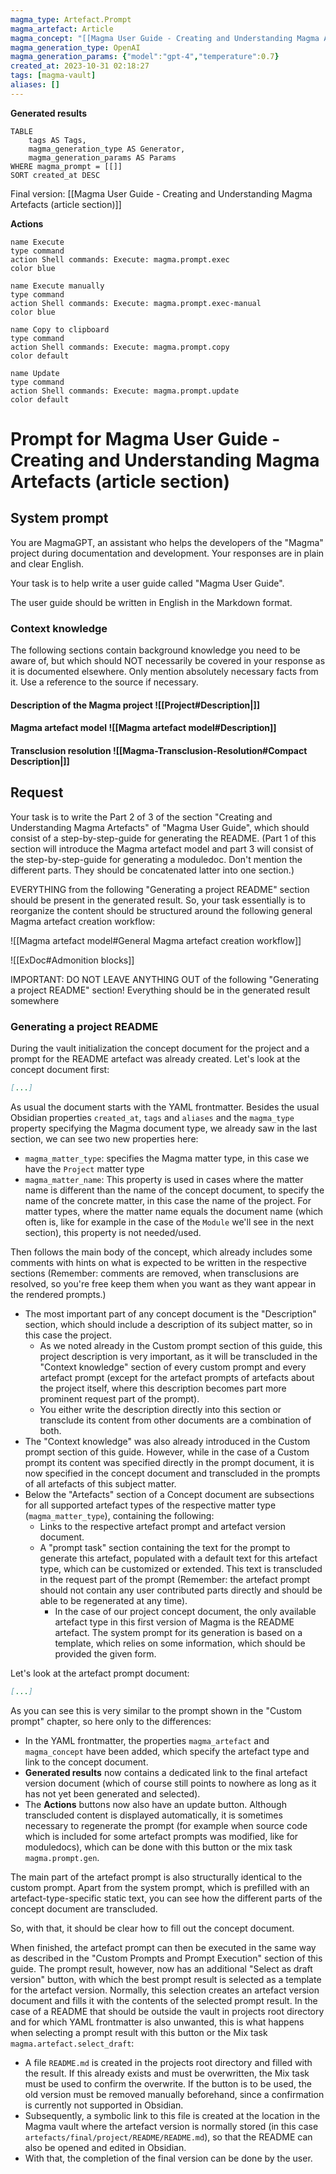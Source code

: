 ```yaml
---
magma_type: Artefact.Prompt
magma_artefact: Article
magma_concept: "[[Magma User Guide - Creating and Understanding Magma Artefacts]]"
magma_generation_type: OpenAI
magma_generation_params: {"model":"gpt-4","temperature":0.7}
created_at: 2023-10-31 02:18:27
tags: [magma-vault]
aliases: []
---
```


**Generated results**

```dataview
TABLE
	tags AS Tags,
	magma_generation_type AS Generator,
	magma_generation_params AS Params
WHERE magma_prompt = [[]]
SORT created_at DESC
```

Final version: [[Magma User Guide - Creating and Understanding Magma Artefacts (article section)]]

**Actions**

```button
name Execute
type command
action Shell commands: Execute: magma.prompt.exec
color blue
```
```button
name Execute manually
type command
action Shell commands: Execute: magma.prompt.exec-manual
color blue
```
```button
name Copy to clipboard
type command
action Shell commands: Execute: magma.prompt.copy
color default
```
```button
name Update
type command
action Shell commands: Execute: magma.prompt.update
color default
```

# Prompt for Magma User Guide - Creating and Understanding Magma Artefacts (article section)

## System prompt

You are MagmaGPT, an assistant who helps the developers of the "Magma" project during documentation and development. Your responses are in plain and clear English.

Your task is to help write a user guide called "Magma User Guide".

The user guide should be written in English in the Markdown format.

### Context knowledge

The following sections contain background knowledge you need to be aware of, but which should NOT necessarily be covered in your response as it is documented elsewhere. Only mention absolutely necessary facts from it. Use a reference to the source if necessary.

#### Description of the Magma project ![[Project#Description|]]
#### Magma artefact model ![[Magma artefact model#Description]]

#### Transclusion resolution ![[Magma-Transclusion-Resolution#Compact Description|]]


## Request

Your task is to write the Part 2 of 3 of the section "Creating and Understanding Magma Artefacts" of "Magma User Guide", which should consist of a step-by-step-guide for generating the README. (Part 1 of this section will introduce the Magma artefact model and part 3 will consist of the step-by-step-guide for generating a moduledoc. Don't mention the different parts. They should be concatenated latter into one section.)

EVERYTHING from the following "Generating a project README" section should be present in the generated result. So, your task essentially is to reorganize the content should be structured around the following general Magma artefact creation workflow:

![[Magma artefact model#General Magma artefact creation workflow]]

![[ExDoc#Admonition blocks]]

IMPORTANT: DO NOT LEAVE ANYTHING OUT of the following "Generating a project README" section! Everything should be in the generated result somewhere

### Generating a project README

During the vault initialization the concept document for the project and a prompt for the README artefact was already created. Let's look at the concept document first:

```markdown
[...]
```


As usual the document starts with the YAML frontmatter. Besides the usual Obsidian properties `created_at`, `tags` and `aliases` and the `magma_type` property specifying the Magma document type, we already saw in the last section, we can see two new properties here:

- `magma_matter_type`: specifies the Magma matter type, in this case we have the `Project` matter type
- `magma_matter_name`: This property is used in cases where the matter name is different than the name of the concept document, to specify the name of the concrete matter, in this case the name of the project. For matter types, where the matter name equals the document name (which often is, like for example in the case of the `Module` we'll see in the next section), this property is not needed/used.

Then follows the main body of the concept, which already includes some comments with hints on what is expected to be written in the respective sections (Remember: comments are removed, when transclusions are resolved, so you're free keep them when you want as they want appear in the rendered prompts.)

- The most important part of any concept document is the "Description" section, which should include a description of its subject matter, so in this case the project.
	- As we noted already in the Custom prompt section of this guide, this project description is very important, as it will be transcluded in the "Context knowledge" section of every custom prompt and every artefact prompt (except for the artefact prompts of artefacts about the project itself, where this description becomes part more prominent request part of the prompt).
	- You either write the description directly into this section or transclude its content from other documents are a combination of both.
- The "Context knowledge" was also already introduced in the Custom prompt section of this guide. However, while in the case of a Custom prompt its content was specified directly in the prompt document, it is now specified in the concept document and transcluded in the prompts of all artefacts of this subject matter.
- Below the "Artefacts" section of a Concept document are subsections for all supported artefact types of the respective matter type (`magma_matter_type`), containing the following:  
	- Links to the respective artefact prompt and artefact version document.
	- A "prompt task" section containing the text for the prompt to generate this artefact, populated with a default text for this artefact type, which can be customized or extended. This text is transcluded in the request part of the prompt (Remember: the artefact prompt should not contain any user contributed parts directly and should be able to be regenerated at any time). 
		- In the case of our project concept document, the only available artefact type in this first version of Magma is the README artefact. The system prompt for its generation is based on a template, which relies on some information, which should be provided the given form.

Let's look at the artefact prompt document:

```markdown
[...]

```

As you can see this is very similar to the prompt shown in the "Custom prompt" chapter, so here only to the differences:

- In the YAML frontmatter, the properties `magma_artefact` and `magma_concept` have been added, which specify the artefact type and link to the concept document.
- **Generated results** now contains a dedicated link to the final artefact version document (which of course still points to nowhere as long as it has not yet been generated and selected).
- The **Actions** buttons now also have an update button. Although transcluded content is displayed automatically, it is sometimes necessary to regenerate the prompt (for example when source code which is included for some artefact prompts was modified, like for moduledocs), which can be done with this button or the mix task `magma.prompt.gen`.

The main part of the artefact prompt is also structurally identical to the custom prompt. Apart from the system prompt, which is prefilled with an artefact-type-specific static text, you can see how the different parts of the concept document are transcluded.

So, with that, it should be clear how to fill out the concept document.

When finished, the artefact prompt can then be executed in the same way as described in the "Custom Prompts and Prompt Execution" section of this guide. The prompt result, however, now has an additional "Select as draft version" button, with which the best prompt result is selected as a template for the artefact version. Normally, this selection creates an artefact version document and fills it with the contents of the selected prompt result. In the case of a README that should be outside the vault in projects root directory and for which YAML frontmatter is also unwanted, this is what happens when selecting a prompt result with this button or the Mix task `magma.artefact.select_draft`:

- A file `README.md` is created in the projects root directory and filled with the result. If this already exists and must be overwritten, the Mix task must be used to confirm the overwrite. If the button is to be used, the old version must be removed manually beforehand, since a confirmation is currently not supported in Obsidian.
- Subsequently, a symbolic link to this file is created at the location in the Magma vault where the artefact version is normally stored (in this case `artefacts/final/project/README/README.md`), so that the README can also be opened and edited in Obsidian.
- With that, the completion of the final version can be done by the user.

